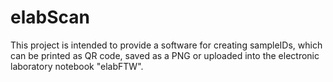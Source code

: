 # elabScan
This project is intended to provide a software for creating sampleIDs, which can be printed as QR code, saved as a PNG or uploaded into the electronic laboratory notebook "elabFTW". 

